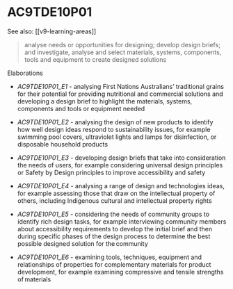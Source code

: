 
# AC9TDE10P01 

See also: [[v9-learning-areas]]

> analyse needs or opportunities for designing; develop design briefs; and investigate, analyse and select materials, systems, components, tools and equipment to create designed solutions

Elaborations


- _AC9TDE10P01_E1_ - analysing First Nations Australians’ traditional grains for their potential for providing nutritional and commercial solutions and developing a design brief to highlight the materials, systems, components and tools or equipment needed

- _AC9TDE10P01_E2_ - analysing the design of new products to identify how well design ideas respond to sustainability issues, for example swimming pool covers, ultraviolet lights and lamps for disinfection, or disposable household products

- _AC9TDE10P01_E3_ - developing design briefs that take into consideration the needs of users, for example considering universal design principles or Safety by Design principles to improve accessibility and safety

- _AC9TDE10P01_E4_ - analysing a range of design and technologies ideas, for example assessing those that draw on the intellectual property of others, including Indigenous cultural and intellectual property rights

- _AC9TDE10P01_E5_ - considering the needs of community groups to identify rich design tasks, for example interviewing community members about accessibility requirements to develop the initial brief and then during specific phases of the design process to determine the best possible designed solution for the community

- _AC9TDE10P01_E6_ - examining tools, techniques, equipment and relationships of properties for complementary materials for product development, for example examining compressive and tensile strengths of materials
